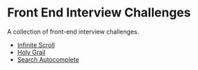 # Front End Interview Challenges

A collection of front-end interview challenges.

- [Infinite Scroll](infinite-scroll)
- [Holy Grail](holy-grail)
- [Search Autocomplete](search-autocomplete)

